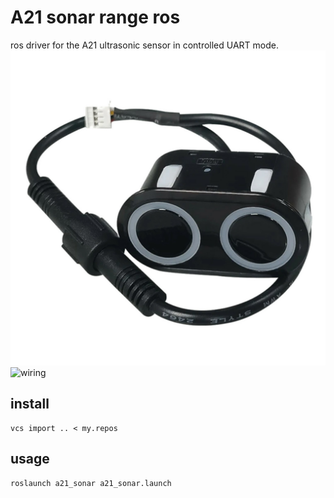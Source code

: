 # A21 sonar range ros

ros driver for the A21 ultrasonic sensor in controlled UART mode.
![sensor](https://github.com/JosefGst/a21_sonar/blob/master/assets/ultrasonic_sensor.jpg)
<img src="https://github.com/JosefGst/a21_sonar/blob/master/assets/wiring.jpg" alt="wiring" width="50%" title="test">

## install

    vcs import .. < my.repos

## usage

    roslaunch a21_sonar a21_sonar.launch
